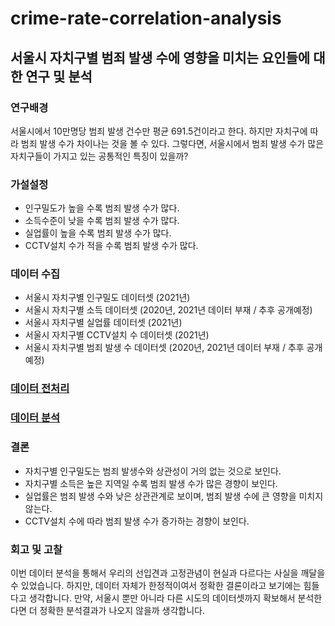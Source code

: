 # crime-rate-correlation-analysis
## 서울시 자치구별 범죄 발생 수에 영향을 미치는 요인들에 대한 연구 및 분석

### 연구배경
서울시에서 10만명당 범죄 발생 건수만 평균 691.5건이라고 한다. 하지만 자치구에 따라 범죄 발생 수가 차이나는 것을 볼 수 있다. 그렇다면, 서울시에서 범죄 발생 수가 많은 자치구들이 가지고 있는 공통적인 특징이 있을까?

### 가설설정
- 인구밀도가 높을 수록 범죄 발생 수가 많다.
- 소득수준이 낮을 수록 범죄 발생 수가 많다.
- 실업률이 높을 수록 범죄 발생 수가 많다.
- CCTV설치 수가 적을 수록 범죄 발생 수가 많다.

### 데이터 수집
- 서울시 자치구별 인구밀도 데이터셋 (2021년)
- 서울시 자치구별 소득 데이터셋 (2020년, 2021년 데이터 부재 / 추후 공개예정)
- 서울시 자치구별 실업률 데이터셋 (2021년)
- 서울시 자치구별 CCTV설치 수 데이터셋 (2021년)
- 서울시 자치구별 범죄 발생 수 데이터셋 (2020년, 2021년 데이터 부재 / 추후 공개예정)

### [데이터 전처리](https://github.com/ClaireZzhao/crime-rate-correlation-analysis/blob/2239d34e5ddcdc65ef8204af48ac5377852cbd33/source-code.R#L41)

### [데이터 분석](https://github.com/ClaireZzhao/crime-rate-correlation-analysis/blob/a4500d9f42b14128da85ddbc24f6c00f9c94ab66/source-code.R#L116)

### 결론
- 자치구별 인구밀도는 범죄 발생수와 상관성이 거의 없는 것으로 보인다.
- 자치구별 소득은 높은 지역일 수록 범죄 발생 수가 많은 경향이 보인다.
- 실업률은 범죄 발생 수와 낮은 상관관계로 보이며, 범죄 발생 수에 큰 영향을 미치지 않는다. 
- CCTV설치 수에 따라 범죄 발생 수가 증가하는 경향이 보인다.

### 회고 및 고찰
이번 데이터 분석을 통해서 우리의 선입견과 고정관념이 현실과 다르다는 사실을 깨달을 수 있었습니다.
하지만, 데이터 자체가 한정적이여서 정확한 결론이라고 보기에는 힘들다고 생각합니다.
만약, 서울시 뿐만 아니라 다른 시도의 데이터셋까지 확보해서 분석한다면 더 정확한 분석결과가 나오지 않을까 생각합니다.


